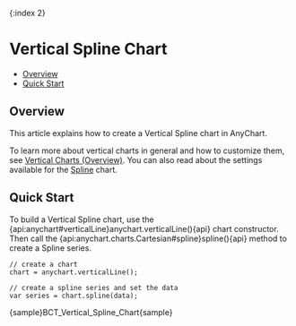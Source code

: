 {:index 2}
# Vertical Spline Chart

* [Overview](#overview)
* [Quick Start](#quick_start)

## Overview

This article explains how to create a Vertical Spline chart in AnyChart.

To learn more about vertical charts in general and how to customize them, see [Vertical Charts (Overview)](Overview). You can also read about the settings available for the [Spline](../Spline_Chart) chart.

## Quick Start

To build a Vertical Spline chart, use the {api:anychart#verticalLine}anychart.verticalLine(){api} chart constructor. Then call the {api:anychart.charts.Cartesian#spline}spline(){api} method to create a Spline series.

```
// create a chart
chart = anychart.verticalLine();

// create a spline series and set the data
var series = chart.spline(data);
```

{sample}BCT\_Vertical\_Spline\_Chart{sample}